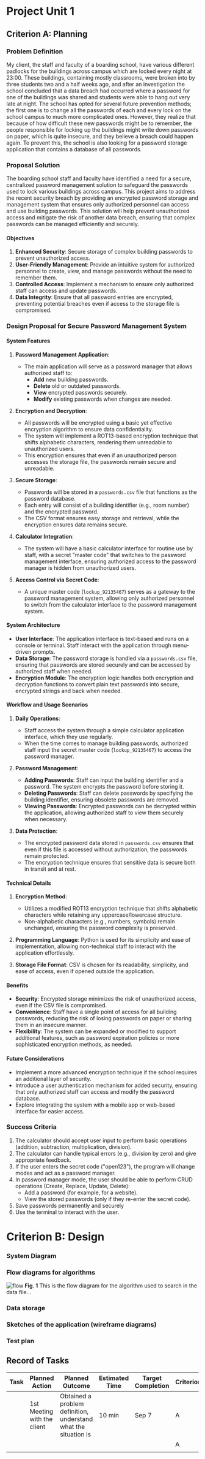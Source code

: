 # Project Unit 1

## Criterion A: Planning

### Problem Definition
My client, the staff and faculty of a boarding school, have various different padlocks for the buildings across campus which are locked every night at 23:00. These buildings, containing mostly classrooms, were broken into by three students two and a half weeks ago, and after an investigation the school concluded that a data breach had occurred where a password for one of the buildings was shared and students were able to hang out very late at night. The school has opted for several future prevention methods; the first one is to change all the passwords of each and every lock on the school campus to much more complicated ones. However, they realize that because of how difficult these new passwords might be to remember, the people responsible for locking up the buildings might write down passwords on paper, which is quite insecure, and they believe a breach could happen again. To prevent this, the school is also looking for a password storage application that contains a database of all passwords. 

### Proposal Solution

The boarding school staff and faculty have identified a need for a secure, centralized password management solution to safeguard the passwords used to lock various buildings across campus. This project aims to address the recent security breach by providing an encrypted password storage and management system that ensures only authorized personnel can access and use building passwords. This solution will help prevent unauthorized access and mitigate the risk of another data breach, ensuring that complex passwords can be managed efficiently and securely.

#### **Objectives**

1. **Enhanced Security**: Secure storage of complex building passwords to prevent unauthorized access.
2. **User-Friendly Management**: Provide an intuitive system for authorized personnel to create, view, and manage passwords without the need to remember them.
3. **Controlled Access**: Implement a mechanism to ensure only authorized staff can access and update passwords.
4. **Data Integrity**: Ensure that all password entries are encrypted, preventing potential breaches even if access to the storage file is compromised.

### **Design Proposal for Secure Password Management System**

#### **System Features**

1. **Password Management Application**: 
   - The main application will serve as a password manager that allows authorized staff to:
     - **Add** new building passwords.
     - **Delete** old or outdated passwords.
     - **View** encrypted passwords securely.
     - **Modify** existing passwords when changes are needed.

2. **Encryption and Decryption**: 
   - All passwords will be encrypted using a basic yet effective encryption algorithm to ensure data confidentiality.
   - The system will implement a ROT13-based encryption technique that shifts alphabetic characters, rendering them unreadable to unauthorized users.
   - This encryption ensures that even if an unauthorized person accesses the storage file, the passwords remain secure and unreadable.

3. **Secure Storage**: 
   - Passwords will be stored in a `passwords.csv` file that functions as the password database.
   - Each entry will consist of a building identifier (e.g., room number) and the encrypted password.
   - The CSV format ensures easy storage and retrieval, while the encryption ensures data remains secure.

4. **Calculator Integration**: 
   - The system will have a basic calculator interface for routine use by staff, with a secret "master code" that switches to the password management interface, ensuring authorized access to the password manager is hidden from unauthorized users.

5. **Access Control via Secret Code**: 
   - A unique master code (`lockup_92135467`) serves as a gateway to the password management system, allowing only authorized personnel to switch from the calculator interface to the password management system.

#### **System Architecture**

- **User Interface**: The application interface is text-based and runs on a console or terminal. Staff interact with the application through menu-driven prompts.
- **Data Storage**: The password storage is handled via a `passwords.csv` file, ensuring that passwords are stored securely and can be accessed by authorized staff when needed.
- **Encryption Module**: The encryption logic handles both encryption and decryption functions to convert plain text passwords into secure, encrypted strings and back when needed.
  
#### **Workflow and Usage Scenarios**

1. **Daily Operations**:
   - Staff access the system through a simple calculator application interface, which they use regularly.
   - When the time comes to manage building passwords, authorized staff input the secret master code (`lockup_92135467`) to access the password manager.

2. **Password Management**:
   - **Adding Passwords**: Staff can input the building identifier and a password. The system encrypts the password before storing it.
   - **Deleting Passwords**: Staff can delete passwords by specifying the building identifier, ensuring obsolete passwords are removed.
   - **Viewing Passwords**: Encrypted passwords can be decrypted within the application, allowing authorized staff to view them securely when necessary.

3. **Data Protection**:
   - The encrypted password data stored in `passwords.csv` ensures that even if this file is accessed without authorization, the passwords remain protected.
   - The encryption technique ensures that sensitive data is secure both in transit and at rest.

#### **Technical Details**

1. **Encryption Method**: 
   - Utilizes a modified ROT13 encryption technique that shifts alphabetic characters while retaining any uppercase/lowercase structure.
   - Non-alphabetic characters (e.g., numbers, symbols) remain unchanged, ensuring the password complexity is preserved.

2. **Programming Language**: Python is used for its simplicity and ease of implementation, allowing non-technical staff to interact with the application effortlessly.

3. **Storage File Format**: CSV is chosen for its readability, simplicity, and ease of access, even if opened outside the application.

#### **Benefits**

- **Security**: Encrypted storage minimizes the risk of unauthorized access, even if the CSV file is compromised.
- **Convenience**: Staff have a single point of access for all building passwords, reducing the risk of losing passwords on paper or sharing them in an insecure manner.
- **Flexibility**: The system can be expanded or modified to support additional features, such as password expiration policies or more sophisticated encryption methods, as needed.

#### **Future Considerations**

- Implement a more advanced encryption technique if the school requires an additional layer of security.
- Introduce a user authentication mechanism for added security, ensuring that only authorized staff can access and modify the password database.
- Explore integrating the system with a mobile app or web-based interface for easier access.

### Success Criteria 
1. The calculator should accept user input to perform basic operations (addition, subtraction, multiplication, division).
1. The calculator can handle typical errors (e.g., division by zero) and give appropriate feedback.
1. If the user enters the secret code ("open123"), the program will change modes and act as a password manager.
1. In password manager mode, the user should be able to perform CRUD operations (Create, Replace, Update, Delete):
   * Add a password (for example, for a website).
   * View the stored passwords (only if they re-enter the secret code).
1. Save passwords permanently and securely
1. Use the terminal to interact with the user.

# Criterion B: Design
### System Diagram

### Flow diagrams for algorithms
![flow](https://github.com/user-attachments/assets/93f4a0fb-66b8-4993-9b3d-b0b47deaeb82)
**Fig. 1** This is the flow diagram for the algorithm used to search in the data file...

### Data storage

### Sketches of the application (wireframe diagrams)

### Test plan

## Record of Tasks
| Task | Planned Action              | Planned Outcome                                                 | Estimated Time | Target Completion | Criterion |
|------|-----------------------------|-----------------------------------------------------------------|----------------|-------------------|-----------|
|      | 1st Meeting with the client | Obtained a problem definition, understand what the situation is | 10 min         | Sep 7             | A         |
|      |                             |                                                                 |                |                   | A         |
|      |                             |                                                                 |                |                   |           |
